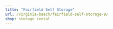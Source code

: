 ```yaml
---
title: "Fairfield Self Storage"
url: /virginia-beach/fairfield-self-storage-9/
shop: storage rental
---
```

